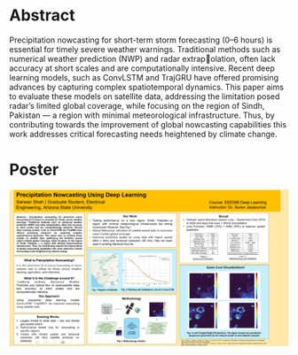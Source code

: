 # Abstract

Precipitation nowcasting for short-term
storm forecasting (0–6 hours) is essential for timely
severe weather warnings. Traditional methods such as
numerical weather prediction (NWP) and radar extrapolation, often lack accuracy at short scales and are
computationally intensive. Recent deep learning models,
such as ConvLSTM and TrajGRU have offered promising
advances by capturing complex spatiotemporal dynamics.
This paper aims to evaluate these models on satellite data,
addressing the limitation posed radar’s limited global
coverage, while focusing on the region of Sindh, Pakistan
— a region with minimal meteorological infrastructure.
Thus, by contributing towards the improvement of global
nowcasting capabilities this work addresses critical forecasting needs heightened by climate change.


# Poster
![Poster Presentation](Poster%20Presentation/poster.png)

